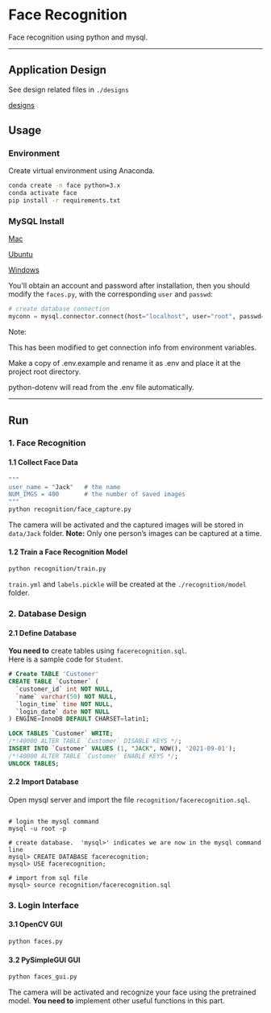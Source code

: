 # Face Recognition

Face recognition using python and mysql.

*******

## Application Design

See design related files in `./designs`

[designs](./designs)

## Usage

### Environment

Create virtual environment using Anaconda.

```sh
conda create -n face python=3.x
conda activate face
pip install -r requirements.txt
```

### MySQL Install

[Mac](https://dev.mysql.com/doc/mysql-installation-excerpt/5.7/en/macos-installation.html)

[Ubuntu](https://dev.mysql.com/doc/mysql-installation-excerpt/5.7/en/linux-installation.html)

[Windows](https://dev.mysql.com/doc/mysql-installation-excerpt/5.7/en/windows-installation.html)

You'll obtain an account and password after installation, then you should modify the `faces.py`, with the corresponding
`user` and `passwd`:

```py
# create database connection
myconn = mysql.connector.connect(host="localhost", user="root", passwd="xxxxx", database="facerecognition")
```

Note:

This has been modified to get connection info from environment variables.

Make a copy of .env.example and rename it as .env and place it at the project root directory.

python-dotenv will read from the .env file automatically.

*******

## Run

### 1. Face Recognition

#### 1.1 Collect Face Data

```sh
"""
user_name = "Jack"   # the name
NUM_IMGS = 400       # the number of saved images
"""
python recognition/face_capture.py
```

The camera will be activated and the captured images will be stored in `data/Jack` folder.
**Note:** Only one person’s images can be captured at a time.

#### 1.2 Train a Face Recognition Model
```sh
python recognition/train.py
```
`train.yml` and `labels.pickle` will be created at the `./recognition/model` folder.

### 2. Database Design

#### 2.1 Define Database
**You need to** create tables using `facerecognition.sql`.      
Here is a sample code for `Student`.

```sql
# Create TABLE 'Customer'
CREATE TABLE `Customer` (
  `customer_id` int NOT NULL,
  `name` varchar(50) NOT NULL,
  `login_time` time NOT NULL,
  `login_date` date NOT NULL
) ENGINE=InnoDB DEFAULT CHARSET=latin1;

LOCK TABLES `Customer` WRITE;
/*!40000 ALTER TABLE `Customer` DISABLE KEYS */;
INSERT INTO `Customer` VALUES (1, "JACK", NOW(), '2021-09-01');
/*!40000 ALTER TABLE `Customer` ENABLE KEYS */;
UNLOCK TABLES;
```

#### 2.2 Import Database

Open mysql server and import the file `recognition/facerecognition.sql`.
```

# login the mysql command
mysql -u root -p

# create database.  'mysql>' indicates we are now in the mysql command line
mysql> CREATE DATABASE facerecognition;
mysql> USE facerecognition;

# import from sql file
mysql> source recognition/facerecognition.sql
```

### 3. Login Interface

#### 3.1 OpenCV GUI

```sh
python faces.py
```

#### 3.2 PySimpleGUI GUI

```sh
python faces_gui.py
```

The camera will be activated and recognize your face using the pretrained model.
**You need to** implement other useful functions in this part.
